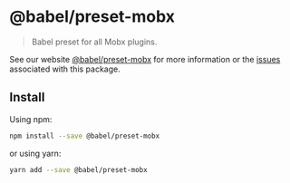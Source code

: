 # @babel/preset-mobx

> Babel preset for all Mobx plugins.

See our website [@babel/preset-mobx](https://babeljs.io/docs/en/next/babel-preset-mobx.html) for more information or the [issues](https://github.com/babel/babel/issues?utf8=%E2%9C%93&q=is%3Aissue+label%3A%22area%3A%20mobx%22+is%3Aopen) associated with this package.

## Install

Using npm:

```sh
npm install --save @babel/preset-mobx
```

or using yarn:

```sh
yarn add --save @babel/preset-mobx
```
